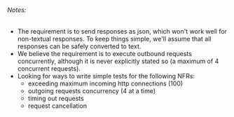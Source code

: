 ###### Notes:

- The requirement is to send responses as json, which won't work well for non-textual responses. To keep things simple, we'll assume that all responses can be safely converted to text.
- We believe the requirement is to execute outbound requests concurrently, although it is never explicitly stated so (a maximum of 4 concurrent requests).
- Looking for ways to write simple tests for the following NFRs:
  - exceeding maximum incoming http connections (100)
  - outgoing requests concurrency (4 at a time)
  - timing out requests
  - request cancellation
